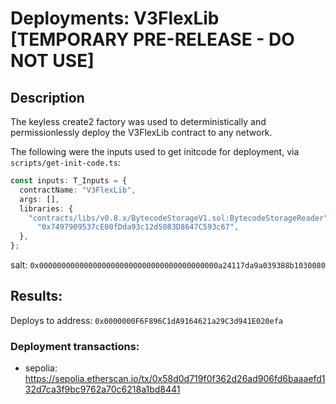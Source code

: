 # Deployments: V3FlexLib [TEMPORARY PRE-RELEASE - DO NOT USE]

## Description

The keyless create2 factory was used to deterministically and permissionlessly deploy the V3FlexLib contract to any network.

The following were the inputs used to get initcode for deployment, via `scripts/get-init-code.ts`:

```typescript
const inputs: T_Inputs = {
  contractName: "V3FlexLib",
  args: [],
  libraries: {
    "contracts/libs/v0.8.x/BytecodeStorageV1.sol:BytecodeStorageReader":
      "0x7497909537cE00fDda93c12d5083D8647C593c67",
  },
};
```

salt: `0x0000000000000000000000000000000000000000a24117da9a039388b1030080`

## Results:

Deploys to address: `0x0000000F6F896C1dA9164621a29C3d941E020efa`

### Deployment transactions:

- sepolia: https://sepolia.etherscan.io/tx/0x58d0d719f0f362d26ad906fd6baaaefd132d7ca3f9bc9762a70c6218a1bd8441
